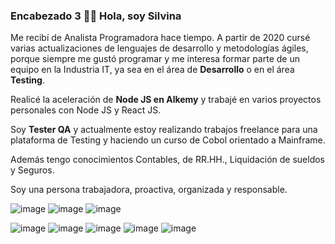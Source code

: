 ### Encabezado 3 👋🏻 **Hola, soy Silvina**

Me recibí de Analista Programadora hace tiempo. 
A partir de 2020 cursé varias actualizaciones de lenguajes de desarrollo y metodologías ágiles, porque siempre me gustó programar y me interesa formar parte de un equipo en la Industria IT, ya sea en el área de **Desarrollo** o en el área **Testing**.

Realicé la aceleración de **Node JS en Alkemy** y trabajé en varios proyectos personales con Node JS y React JS.

Soy **Tester QA** y actualmente estoy realizando trabajos freelance para una plataforma de Testing y haciendo un curso de Cobol orientado a Mainframe.

Además tengo conocimientos Contables, de RR.HH., Liquidación de sueldos y Seguros.

Soy una persona trabajadora, proactiva, organizada y responsable.


![image](https://user-images.githubusercontent.com/77582867/141662514-db0d47ee-6135-44e3-ac75-c5d738fcc037.png)
![image](https://user-images.githubusercontent.com/77582867/141662517-6e01753f-6443-49d4-8d9e-309ccb14c4e8.png)
![image](https://user-images.githubusercontent.com/77582867/141662702-21695e9c-05e0-4026-890c-7744fa48fbbb.png)


![image](https://user-images.githubusercontent.com/77582867/141662734-dba5d0a1-a0a6-449f-ac65-1a94bd59ae8f.png)
![image](https://user-images.githubusercontent.com/77582867/141662647-26828224-5fdc-4a93-890e-f0d9541985c4.png)
![image](https://user-images.githubusercontent.com/77582867/141662651-0537e50e-fa97-4b9c-8f17-c856e2cdd60c.png)
![image](https://user-images.githubusercontent.com/77582867/141663148-ea296d4f-62c9-4b62-91ca-6348f57898be.png)
![image](https://user-images.githubusercontent.com/77582867/141663152-a7efd745-af62-4a89-8361-4495b1c0ed81.png)

